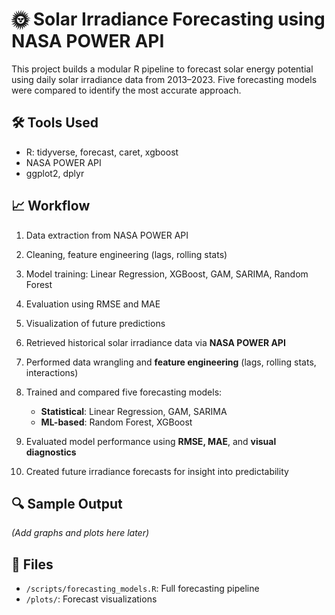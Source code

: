 # 🌞 Solar Irradiance Forecasting using NASA POWER API

This project builds a modular R pipeline to forecast solar energy potential using daily solar irradiance data from 2013–2023. Five forecasting models were compared to identify the most accurate approach.

## 🛠️ Tools Used
- R: tidyverse, forecast, caret, xgboost
- NASA POWER API
- ggplot2, dplyr

## 📈 Workflow
1. Data extraction from NASA POWER API
2. Cleaning, feature engineering (lags, rolling stats)
3. Model training: Linear Regression, XGBoost, GAM, SARIMA, Random Forest
4. Evaluation using RMSE and MAE
5. Visualization of future predictions

1. Retrieved historical solar irradiance data via **NASA POWER API**  
2. Performed data wrangling and **feature engineering** (lags, rolling stats, interactions)  
3. Trained and compared five forecasting models:  
   - **Statistical**: Linear Regression, GAM, SARIMA  
   - **ML-based**: Random Forest, XGBoost  
4. Evaluated model performance using **RMSE, MAE**, and **visual diagnostics**  
5. Created future irradiance forecasts for insight into predictability

## 🔍 Sample Output
*(Add graphs and plots here later)*

## 📂 Files
- `/scripts/forecasting_models.R`: Full forecasting pipeline
- `/plots/`: Forecast visualizations
